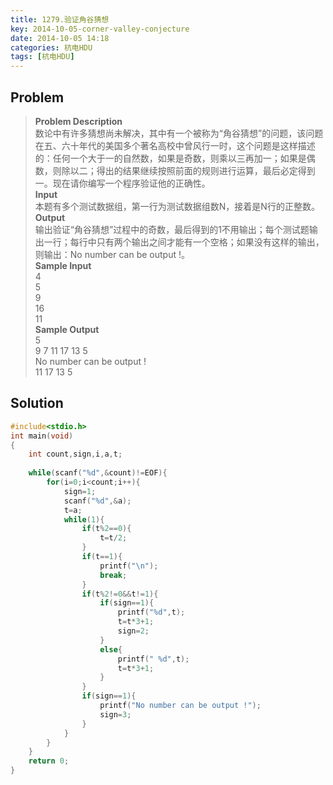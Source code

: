 ```yaml
---
title: 1279.验证角谷猜想
key: 2014-10-05-corner-valley-conjecture
date: 2014-10-05 14:18
categories: 杭电HDU
tags: [杭电HDU]
---
```

## Problem
>**Problem Description**  
数论中有许多猜想尚未解决，其中有一个被称为“角谷猜想”的问题，该问题在五、六十年代的美国多个著名高校中曾风行一时，这个问题是这样描述的：任何一个大于一的自然数，如果是奇数，则乘以三再加一；如果是偶数，则除以二；得出的结果继续按照前面的规则进行运算，最后必定得到一。现在请你编写一个程序验证他的正确性。  
**Input**  
本题有多个测试数据组，第一行为测试数据组数N，接着是N行的正整数。  
**Output**  
输出验证“角谷猜想”过程中的奇数，最后得到的1不用输出；每个测试题输出一行；每行中只有两个输出之间才能有一个空格；如果没有这样的输出，则输出：No number can be output !。  
**Sample Input**  
4  
5  
9  
16  
11  
**Sample Output**  
5  
9 7 11 17 13 5  
No number can be output !  
11 17 13 5  

## Solution
```cpp
#include<stdio.h>
int main(void)
{
    int count,sign,i,a,t;
    
    while(scanf("%d",&count)!=EOF){
        for(i=0;i<count;i++){
            sign=1;
            scanf("%d",&a);
            t=a;
            while(1){
                if(t%2==0){
                    t=t/2;
                }
                if(t==1){
                    printf("\n");
                    break;
                }
                if(t%2!=0&&t!=1){
                    if(sign==1){
                        printf("%d",t);
                        t=t*3+1;
                        sign=2;
                    }
                    else{
                        printf(" %d",t);
                        t=t*3+1;
                    }
                }
                if(sign==1){
                    printf("No number can be output !");
                    sign=3;
                }
            }
        }
    }
    return 0;
}
```
